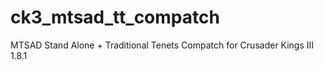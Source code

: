 # ck3_mtsad_tt_compatch
MTSAD Stand Alone + Traditional Tenets Compatch for Crusader Kings III 1.8.1
